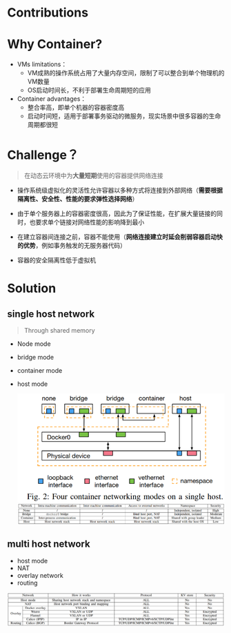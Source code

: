 # Contributions



# Why Container?

* VMs limitations：
  * VM成熟的操作系统占用了大量内存空间，限制了可以整合到单个物理机的VM数量
  * OS启动时间长，不利于部署生命周期短的应用
* Container advantages：
  * 整合率高，即单个机器的容器密度高
  * 启动时间短，适用于部署事务驱动的微服务，现实场景中很多容器的生命周期都很短

# Challenge？

> 在动态云环境中为**大量短期**使用的容器提供网络连接

* 操作系统级虚拟化的灵活性允许容器以多种方式将连接到外部网络（**需要根据隔离性、安全性、性能的要求弹性选择网络**）
* 由于单个服务器上的容器密度很高，因此为了保证性能，在扩展大量链接的同时，也要求单个链接对网络性能的影响降到最小
* 在建立容器间连接之前，容器不能使用（**网络连接建立时延会削弱容器启动快的优势**，例如事务触发的无服务器代码）

* 容器的安全隔离性低于虚拟机

# Solution

## single host network

> Through shared memory

* Node mode

* bridge mode

* container mode

* host mode

  <img src="image/image-20210902200608526.png" alt="image-20210902200608526" style="zoom:67%;" />
  
  <img src="image/image-20210902200634053.png" alt="image-20210902200634053" style="zoom:150%;" />

## multi host network

* host mode
* NAT
* overlay network
* routing

![image-20210902200901132](image/image-20210902200901132.png)
